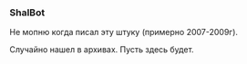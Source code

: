 ### ShalBot
Не мопню когда писал эту штуку (примерно 2007-2009г).

Случайно нашел в архивах. Пусть здесь будет.
